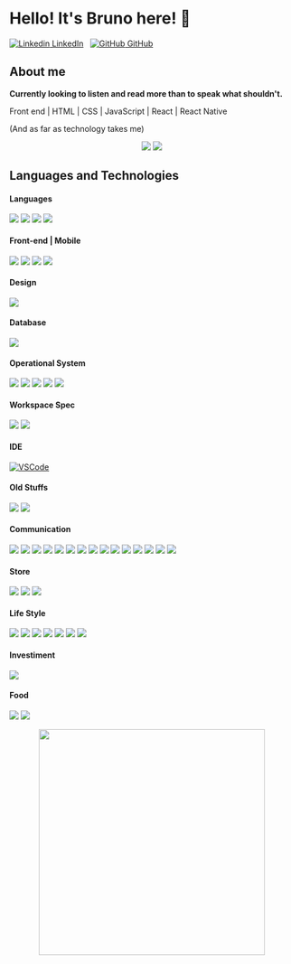 # Hello! It's Bruno here! :rocket:

[![Linkedin](https://i.stack.imgur.com/gVE0j.png) LinkedIn](https://www.linkedin.com/in/bruno-rodrigues-a0a6711b6/)
&nbsp;
[![GitHub](https://i.stack.imgur.com/tskMh.png) GitHub](https://github.com/brunoalmes)

## About me

<b>Currently looking to listen and read more than to speak what shouldn't.</b>

Front end | HTML | CSS | JavaScript | React | React Native

(And as far as technology takes me)

<p align="center">
<img src="https://github-readme-stats.vercel.app/api?username=brunoalmes&theme=dark&show_icons=true"/> 
<img src="https://github-readme-stats.vercel.app/api/top-langs/?username=brunoalmes&theme=blue-green"/>
</p>

## Languages and Technologies

#### Languages 
<img src="https://img.shields.io/badge/java-%23ED8B00.svg?&style=for-the-badge&logo=java&logoColor=white" /> <img src="https://img.shields.io/badge/javascript%20-%23323330.svg?&style=for-the-badge&logo=javascript&logoColor=%23F7DF1E" /> <img src="https://img.shields.io/badge/c%20-%2300599C.svg?&style=for-the-badge&logo=c&logoColor=white" /> <img src="https://img.shields.io/badge/c++%20-%2300599C.svg?&style=for-the-badge&logo=c%2B%2B&logoColor=white" /> 

#### Front-end | Mobile 
<img src="https://img.shields.io/badge/html5%20-%23E34F26.svg?&style=for-the-badge&logo=html5&logoColor=white" /> <img src="https://img.shields.io/badge/css3%20-%231572B6.svg?&style=for-the-badge&logo=css3&logoColor=white" />  <img src="https://img.shields.io/badge/react%20-%2320232a.svg?&style=for-the-badge&logo=react&logoColor=%2361DAFB" /> <img src="https://img.shields.io/badge/react_native%20-%2320232a.svg?&style=for-the-badge&logo=react&logoColor=%2361DAFB" />

#### Design
<img src="https://img.shields.io/badge/figma%20-%23F24E1E.svg?&style=for-the-badge&logo=figma&logoColor=white"/>

#### Database 
<img src="https://img.shields.io/badge/sqlite-%2307405e.svg?&style=for-the-badge&logo=sqlite&logoColor=white" />

#### Operational System 
<img src="https://img.shields.io/badge/windows-0078D6?logo=windows&logoColor=white&style=for-the-badge" /> <img src="https://img.shields.io/badge/windows%2095-008080?logo=windows-95&logoColor=white&style=for-the-badge" /> <img src="https://img.shields.io/badge/windows%20xp-003399?logo=windows-xp&logoColor=white&style=for-the-badge" /> <img src="https://img.shields.io/badge/iOS-000000?logo=ios&logoColor=white&style=for-the-badge" /> <img src="https://img.shields.io/badge/Android-3DDC84?logo=android&logoColor=white&style=for-the-badge" />

#### Workspace Spec
<img src="https://img.shields.io/badge/apple-macbook%20pro%20-%23999999.svg?&style=for-the-badge&logo=apple&logoColor=white" />
<img src="https://img.shields.io/badge/apple-imac%20-%23999999.svg?&style=for-the-badge&logo=apple&logoColor=white" />

#### IDE
[![VSCode](https://img.shields.io/badge/VSCode-1f425f.svg)](https://code.visualstudio.com/)

#### Old Stuffs
<img src="https://img.shields.io/badge/Microsoft%20Office-D83B01?logo=microsoft-office&logoColor=white&style=for-the-badge" /> <img src="https://img.shields.io/badge/unity%20-%23100000.svg?&style=for-the-badge&logo=unity&logoColor=white" />

#### Communication
<img src="https://img.shields.io/badge/instagram-%23E4405F.svg?&style=for-the-badge&logo=instagram&logoColor=white" /> <img src="https://img.shields.io/badge/facebook-%231877F2.svg?&style=for-the-badge&logo=facebook&logoColor=white" /> <img src="https://img.shields.io/badge/twitter-%231DA1F2.svg?&style=for-the-badge&logo=twitter&logoColor=white" /> <img src="https://img.shields.io/badge/linkedin-%230077B5.svg?&style=for-the-badge&logo=linkedin&logoColor=white" /> <img src="https://img.shields.io/badge/reddit-%23FF4500.svg?&style=for-the-badge&logo=reddit&logoColor=white" /> <img src="https://img.shields.io/badge/gitlab-%23330f63.svg?&style=for-the-badge&logo=gitlab&logoColor=white" /> <img src="https://img.shields.io/badge/github-%23100000.svg?&style=for-the-badge&logo=github&logoColor=white" /> <img src="https://img.shields.io/badge/discord-%237289DA.svg?&style=for-the-badge&logo=discord&logoColor=white" /> <img src="https://img.shields.io/badge/Microsoft%20Teams-6264A7?logo=microsoft-teams&logoColor=white&style=for-the-badge" />
<img src="https://img.shields.io/badge/slack-%234A154B.svg?&style=for-the-badge&logo=slack&logoColor=white" /> <img src="https://img.shields.io/badge/WHATSAPP-25D366?&style=for-the-badge&logo=whatsapp&logoColor=white" /> <img src="https://img.shields.io/badge/messenger-00B2FF?&style=for-the-badge&logo=messenger&logoColor=white" /> <img src="https://img.shields.io/badge/Microsoft%20Outlook-0078D4?logo=microsoft-outlook&logoColor=white&style=for-the-badge" /> <img src="https://img.shields.io/badge/Gmail-D14836?&style=for-the-badge&logo=gmail&logoColor=black" /> <img src="https://img.shields.io/badge/SKYPE%20-%2300AFF0.svg?&style=for-the-badge&logo=Skype&logoColor=white"/>

#### Store
<img src="https://img.shields.io/badge/App%20Store-0D96F6?logo=app-store&logoColor=white&style=for-the-badge" /> <img src="https://img.shields.io/badge/Google%20Play-414141?logo=google-play&logoColor=white&style=for-the-badge" /> <img src="https://img.shields.io/badge/Steam-%23000000.svg?&style=for-the-badge&logo=steam&logoColor=white" />

#### Life Style
<img src="https://img.shields.io/badge/Netflix-E50914?logo=netflix&logoColor=white&style=for-the-badge" /> <img src="https://img.shields.io/badge/twitch-%239146FF.svg?&style=for-the-badge&logo=twitch&logoColor=white" /> <img src="https://img.shields.io/badge/youtube-%23FF0000.svg?&style=for-the-badge&logo=youtube&logoColor=white" /> <img src="https://img.shields.io/badge/playstation-%23003791.svg?&style=for-the-badge&logo=playstation&logoColor=white" /> <img src="https://img.shields.io/badge/youtube%20music-FF0000?logo=youtube-music&logoColor=white&style=for-the-badge" /> <img src="https://img.shields.io/badge/spotify-%231ED760.svg?&style=for-the-badge&logo=spotify&logoColor=white" /> <img src="https://img.shields.io/badge/ea%20-%23000000.svg?&style=for-the-badge&logo=ea&logoColor=white"/>

#### Investiment
<img src="https://img.shields.io/badge/bitcoin-%23000000.svg?&style=for-the-badge&logo=bitcoin&logoColor=white" />

#### Food
<img src="https://img.shields.io/badge/ifood-EA1D2C?logo=ifood&logoColor=white&style=for-the-badge" /> <img src="https://img.shields.io/badge/Uber%20Eats-5FB709?logo=uber-eats&logoColor=white&style=for-the-badge" />

<p align="center">
<img src="https://github.com/brunoalmes/imagens/blob/main/foreverwk.png" width="400" />
</p>
